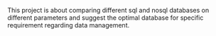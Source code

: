 This project is about comparing different sql and nosql databases on different parameters and suggest the optimal database for specific requirement regarding data management.
